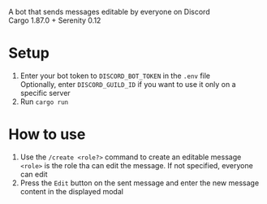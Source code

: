 A bot that sends messages editable by everyone on Discord<br>
Cargo 1.87.0 + Serenity 0.12
# Setup
1. Enter your bot token to `DISCORD_BOT_TOKEN` in the `.env` file<br>
   Optionally, enter `DISCORD_GUILD_ID` if you want to use it only on a specific server
2. Run `cargo run`

# How to use
1. Use the `/create <role?>` command to create an editable message<br>
   `<role>` is the role tha can edit the message. If not specified, everyone can edit
2. Press the `Edit` button on the sent message and enter the new message content in the displayed modal 